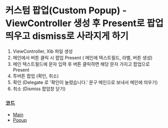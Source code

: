 # 커스텀 팝업(Custom Popup) - ViewController 생성 후 Present로 팝업 띄우고 dismiss로 사라지게 하기

1. ViewController, Xib 파일 생성
2. 메인에서 버튼 클릭 시 팝업 Present ( 메인에 텍스트필드, 라벨, 버튼 생성)
3. 메인 텍스트필드에 문자 입력 후 버튼 클릭하면 해당 문자 가지고 팝업으로 Present
4. 투버튼 팝업 (확인, 취소)
5. 확인 (Delegate 로 '확인이 눌렸습니다.' 문구 메인으로 보내서 메인에 띄우기)
6. 취소 (Dismiss 팝업창 닫기)

### 코드
* [Main](https://github.com/junlight94/CustomPopup/blob/main/CustomPopup/ViewController.swift)
* [Popup](https://github.com/junlight94/CustomPopup/blob/main/CustomPopup/TwoButtonPopup.swift)
